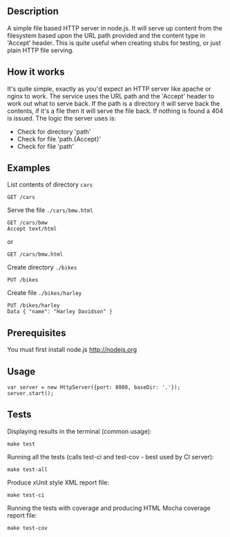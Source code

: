 ## Description
A simple file based HTTP server in node.js. It will serve up content from the filesystem based upon the URL path provided
and the content type in 'Accept' header. This is quite useful when creating stubs for testing, or just plain HTTP file serving.

## How it works
It's quite simple, exactly as you'd expect an HTTP server like apache or nginx to work. The service uses the URL path
and the 'Accept' header to work out what to serve back. If the path is a directory it will serve back the contents,
if it's a file then it will serve the file back. If nothing is found a 404 is issued. The logic the server uses is:

* Check for directory 'path'
* Check for file 'path.{Accept}'
* Check for file 'path'

## Examples

List contents of directory `cars`

    GET /cars

Serve the file `./cars/bmw.html`

    GET /cars/bmw
    Accept text/html

or

    GET /cars/bmw.html

Create directory `./bikes`

    PUT /bikes

Create file `./bikes/harley`

    PUT /bikes/harley
    Data { "name": "Harley Davidson" }

## Prerequisites

You must first install node.js http://nodejs.org

## Usage

    var server = new HttpServer({port: 8080, baseDir: '.'});
    server.start();

## Tests

Displaying results in the terminal (common usage):

    make test

Running all the tests (calls test-ci and test-cov - best used by CI server):

    make test-all

Produce xUnit style XML report file:

    make test-ci

Running the tests with coverage and producing HTML Mocha coverage report file:

    make test-cov
